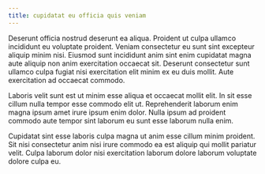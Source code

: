 ```yaml
---
title: cupidatat eu officia quis veniam
---
```


Deserunt officia nostrud deserunt ea aliqua. Proident ut culpa ullamco incididunt eu voluptate proident. Veniam consectetur eu sunt sint excepteur aliquip minim nisi. Eiusmod sunt incididunt anim sint enim cupidatat magna aute aliquip non anim exercitation occaecat sit. Deserunt consectetur sunt ullamco culpa fugiat nisi exercitation elit minim ex eu duis mollit. Aute exercitation ad occaecat commodo.

Laboris velit sunt est ut minim esse aliqua et occaecat mollit elit. In sit esse cillum nulla tempor esse commodo elit ut. Reprehenderit laborum enim magna ipsum amet irure ipsum enim dolor. Nulla ipsum ad proident commodo aute tempor sint laborum eu sunt esse laborum nulla enim.

Cupidatat sint esse laboris culpa magna ut anim esse cillum minim proident. Sit nisi consectetur anim nisi irure commodo ea est aliquip qui mollit pariatur velit. Culpa laborum dolor nisi exercitation laborum dolore laborum voluptate dolore culpa eu.